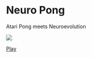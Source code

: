 # Neuro Pong

Atari Pong meets Neuroevolution

![](https://raw.github.com/zhebrak/neuro_pong/master/pong.png)

[Play](https://zhebrak.io/pong/)
